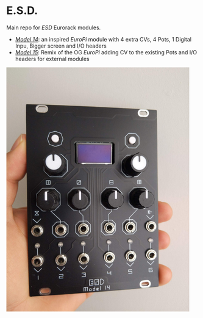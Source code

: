 # E.S.D.
<!-- 
 _____ _____ ____  
|   __|   __|    \ 
|   __|__   |  |  |
|_____|_____|____/ 
 -->

Main repo for *ESD* Eurorack modules. 

- [*Model 14*](https://github.com/luisgongod/ESD_Modular/tree/main/model_14): an inspired _EuroPi_ module with 4 extra CVs, 4 Pots, 1 Digital Inpu, Bigger screen and I/O headers
- [*Model 15*](https://github.com/luisgongod/ESD_Modular/tree/main/model_15): Remix of the OG _EuroPi_ adding CV to the existing Pots and I/O headers for external modules

<img src="./model_14/docs/front.jpg" width="480" >


